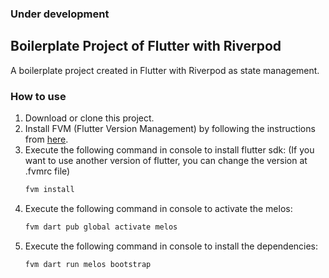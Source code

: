 ### Under development

## Boilerplate Project of Flutter with Riverpod
A boilerplate project created in Flutter with Riverpod as state management.

### How to use
1. Download or clone this project.
2. Install FVM (Flutter Version Management) by following the instructions from [here](https://fvm.app/documentation/getting-started/installation).
3. Execute the following command in console to install flutter sdk:
   (If you want to use another version of flutter, you can change the version at .fvmrc file)
   ```bash
   fvm install
   ```
4. Execute the following command in console to activate the melos:
   ```bash
   fvm dart pub global activate melos
   ```
5. Execute the following command in console to install the dependencies:
   ```bash
   fvm dart run melos bootstrap
   ```